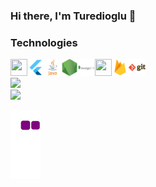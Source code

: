 ### Hi there, I'm Turedioglu 👋

<!--
**turedioglu/turedioglu** is a ✨ _special_ ✨ repository because its `README.md` (this file) appears on your GitHub profile.

Here are some ideas to get you started:

- 🔭 I’m currently working on ...
- 🌱 I’m currently learning ...
- 👯 I’m looking to collaborate on ...
- 🤔 I’m looking for help with ...
- 💬 Ask me about ...
- 📫 How to reach me: ...
- 😄 Pronouns: ...
- ⚡ Fun fact: ...
-->

### Technologies

<img align="left" src="https://camo.githubusercontent.com/d54cb8a71c6e700018b4d1390e6178d544f5713b618cb11e3d9513640a82d0c9/68747470733a2f2f7777772e766563746f726c6f676f2e7a6f6e652f6c6f676f732f646172746c616e672f646172746c616e672d69636f6e2e737667" width="27" height="27" />

<img align="left" src="https://raw.githubusercontent.com/github/explore/80688e429a7d4ef2fca1e82350fe8e3517d3494d/topics/flutter/flutter.png" width="27" height="27" />

<img align="left" src="https://raw.githubusercontent.com/github/explore/80688e429a7d4ef2fca1e82350fe8e3517d3494d/topics/java/java.png" width="27" height="27" />

<img align="left" src="https://raw.githubusercontent.com/github/explore/80688e429a7d4ef2fca1e82350fe8e3517d3494d/topics/nodejs/nodejs.png" width="27" height="27" />

<img align="left" src="https://raw.githubusercontent.com/github/explore/80688e429a7d4ef2fca1e82350fe8e3517d3494d/topics/mongodb/mongodb.png" width="27" height="27" />

<img align="left" src="https://camo.githubusercontent.com/d209f6cc0138b742f3527ffce8cce69d74694f0b39e1efcbef1ebb8e0eaedfa5/68747470733a2f2f692e70696e696d672e636f6d2f6f726967696e616c732f34652f37342f37632f34653734376338323336386439363831623735643534663536333139646165372e706e67" width="27" height="27" />

<img  align="left" src="https://raw.githubusercontent.com/github/explore/80688e429a7d4ef2fca1e82350fe8e3517d3494d/topics/firebase/firebase.png" width="27" height="27" />

<img src="https://raw.githubusercontent.com/github/explore/80688e429a7d4ef2fca1e82350fe8e3517d3494d/topics/git/git.png" width="27" height="27" />

<!-- <br />

<img src="https://github-readme-stats.vercel.app/api?username=turedioglu&&show_icons=true&title_color=ffffff&icon_color=ffa500&text_color=daf7dc&bg_color=151515"> -->

<br />

<img src="https://github-readme-stats.vercel.app/api/top-langs/?username=turedioglu&layout=compact"/>

<br />

<img src="https://komarev.com/ghpvc/?username=turedioglu&color=orange"/>


![snake gif](https://github.com/turedioglu/turedioglu/blob/output/github-contribution-grid-snake.gif)


